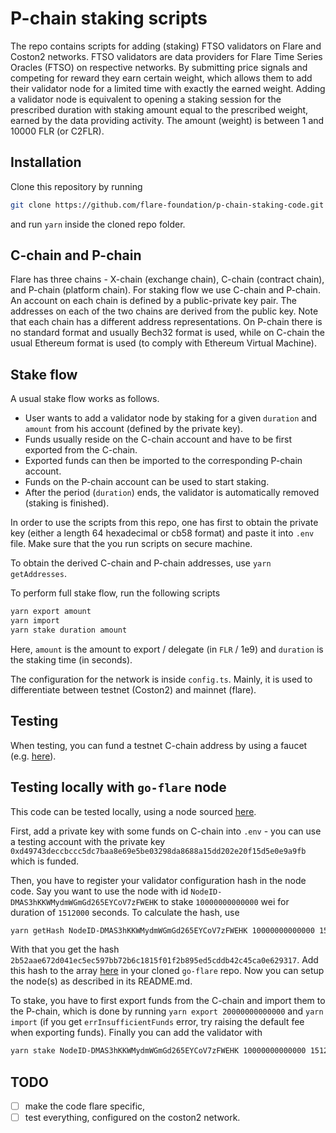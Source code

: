 # P-chain staking scripts

The repo contains scripts for adding (staking) FTSO validators on Flare and Coston2 networks. FTSO validators are data providers for Flare Time Series Oracles (FTSO) on respective networks. By submitting price signals and competing for reward they earn certain weight, which allows them to add their validator node for a limited time with exactly the earned weight. Adding a validator node is equivalent to opening a staking session for the prescribed duration with staking amount equal to the prescribed weight, earned by the data providing activity. The amount (weight) is between 1 and 10000 FLR (or C2FLR).  

## Installation
Clone this repository by running 
```bash
git clone https://github.com/flare-foundation/p-chain-staking-code.git
```
and run `yarn` inside the cloned repo folder.

## C-chain and P-chain

Flare has three chains - X-chain (exchange chain), C-chain (contract chain), and P-chain (platform chain). For staking flow we use C-chain and P-chain. 
An account on each chain is defined by a public-private key pair. The addresses on each of the two chains are derived from the public key.
Note that each chain has a different address representations. On P-chain there is no standard format and usually Bech32 format is used,
while on C-chain the usual Ethereum format is used (to comply with Ethereum Virtual Machine).

## Stake flow

A usual stake flow works as follows.
- User wants to add a validator node by staking for a given `duration` and `amount` from his account (defined by the private key).
- Funds usually reside on the C-chain account and have to be first exported from the C-chain.
- Exported funds can then be imported to the corresponding P-chain account.
- Funds on the P-chain account can be used to start staking.
- After the period (`duration`) ends, the validator is automatically removed (staking is finished).

In order to use the scripts from this repo, one has first to obtain the private key (either a length 64 hexadecimal or cb58 format) and paste it into `.env` file.
Make sure that the you run scripts on secure machine.

To obtain the derived C-chain and P-chain addresses, use `yarn getAddresses`.

To perform full stake flow, run the following scripts
```bash
yarn export amount
yarn import
yarn stake duration amount
```

Here, `amount` is the amount to export / delegate (in `FLR` / 1e9) and `duration` is the staking time (in seconds).

The configuration for the network is inside `config.ts`. Mainly, it is used to differentiate between testnet (Coston2) and mainnet (flare).

## Testing
When testing, you can fund a testnet C-chain address by using a faucet (e.g. [here](https://faucet.towolabs.com/)).

## Testing locally with `go-flare` node

This code can be tested locally, using a node sourced [here](https://github.com/flare-foundation/go-flare).

First, add a private key with some funds on C-chain into `.env` - you can use a testing account
with the private key `0xd49743deccbccc5dc7baa8e69e5be03298da8688a15dd202e20f15d5e0e9a9fb` which is funded.

Then, you have to register your validator configuration hash in the node code.
Say you want to use the node with id `NodeID-DMAS3hKKWMydmWGmGd265EYCoV7zFWEHK` to stake `10000000000000` wei
for duration of `1512000` seconds. To calculate the hash, use
```bash
yarn getHash NodeID-DMAS3hKKWMydmWGmGd265EYCoV7zFWEHK 10000000000000 1512000
```
With that you get the hash `2b52aae672d041ec5ec597bb72b6c1815f01f2b895ed5cddb42c45ca0e629317`.
Add this hash to the array [here](https://github.com/flare-foundation/go-flare/blob/main/avalanchego/utils/constants/validator_config.go#L76) in your cloned `go-flare` repo. Now you can setup the node(s) as described in its README.md. 

To stake, you have to first export funds from the C-chain and import them to the P-chain, which is done by running
`yarn export 20000000000000` and `yarn import` (if you get `errInsufficientFunds` error, 
try raising the default fee when exporting funds). Finally you can add the validator with
```bash
yarn stake NodeID-DMAS3hKKWMydmWGmGd265EYCoV7zFWEHK 10000000000000 1512000
```

## TODO
- [ ] make the code flare specific,
- [ ] test everything, configured on the coston2 network.
